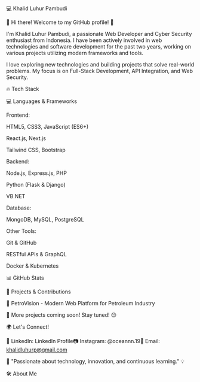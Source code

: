 💻 Khalid Luhur Pambudi



👋 Hi there! Welcome to my GitHub profile! 🚀

I'm Khalid Luhur Pambudi, a passionate Web Developer and Cyber Security enthusiast from Indonesia. I have been actively involved in web technologies and software development for the past two years, working on various projects utilizing modern frameworks and tools.

I love exploring new technologies and building projects that solve real-world problems. My focus is on Full-Stack Development, API Integration, and Web Security.

🔥 Tech Stack

💻 Languages & Frameworks

Frontend:

HTML5, CSS3, JavaScript (ES6+)

React.js, Next.js

Tailwind CSS, Bootstrap

Backend:

Node.js, Express.js, PHP

Python (Flask & Django)

VB.NET

Database:

MongoDB, MySQL, PostgreSQL

Other Tools:

Git & GitHub

RESTful APIs & GraphQL

Docker & Kubernetes

📊 GitHub Stats





🚀 Projects & Contributions

🔹 PetroVision - Modern Web Platform for Petroleum Industry

🔹 More projects coming soon! Stay tuned! 😊

🌍 Let's Connect!

💼 LinkedIn: LinkedIn Profile📷 Instagram: @oceannn.19📧 Email: khalidluhurp@gmail.com

📌 "Passionate about technology, innovation, and continuous learning." 💡

🛠️ About Me

